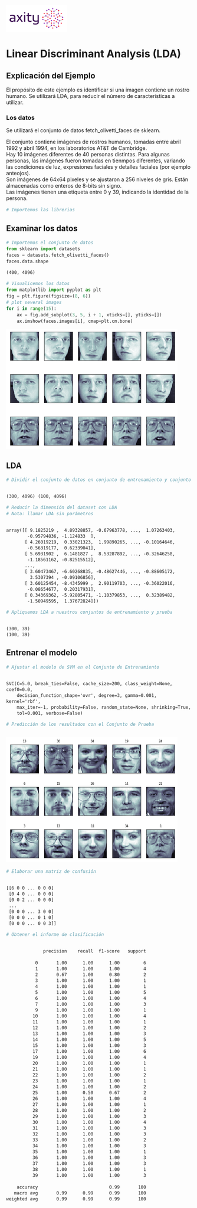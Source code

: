![png](../../../imagenes/logotipo-axity-ppt.png)

# Linear Discriminant Analysis (LDA)

## Explicación del Ejemplo

El propósito de este ejemplo es identificar si una imagen contiene un rostro humano. Se utilizará LDA, para reducir el número de características a utilizar.

### Los datos
Se utilizará el conjunto de datos fetch_olivetti_faces de sklearn.  

El conjunto contiene imágenes de rostros humanos, tomadas entre abril 1992 y abril 1994, en los laboratorios AT&T de Cambridge.  
Hay 10 imágenes diferentes de 40 personas distintas. Para algunas personas, las imágenes fueron tomadas en tienmpos diferentes, variando las condiciones de luz, expresiones faciales y detalles faciales (por ejemplo anteojos).  
Son imágenes de 64x64 pixeles y se ajustaron a 256 niveles de gris. Están almacenadas como enteros de 8-bits sin signo.  
Las imágenes tienen una etiqueta entre 0 y 39, indicando la identidad de la persona.  


```python
# Importemos las librerias

```

## Examinar los datos


```python
# Importemos el conjunto de datos
from sklearn import datasets
faces = datasets.fetch_olivetti_faces()
faces.data.shape
```




    (400, 4096)




```python
# Visualicemos los datos
from matplotlib import pyplot as plt
fig = plt.figure(figsize=(8, 6))
# plot several images
for i in range(15):
    ax = fig.add_subplot(3, 5, i + 1, xticks=[], yticks=[])
    ax.imshow(faces.images[i], cmap=plt.cm.bone)
```


![png](../../../imagenes/03-Linear%20Discriminant%20Analysis_5_0.png)


## LDA


```python
# Dividir el conjunto de datos en conjunto de entrenamiento y conjunto de prueba

```


```python

```

    (300, 4096) (100, 4096)
    


```python
# Reducir la dimensión del dataset con LDA
# Nota: llamar LDA sin parámetros

```


```python

```




    array([[ 9.1825219 ,  4.89328857, -0.67963778, ...,  1.07263403,
            -0.95794836, -1.124833  ],
           [ 4.26019219,  0.33021323,  1.99890265, ..., -0.10164646,
            -0.56319177,  0.62339041],
           [ 5.6931902 ,  6.1481827 ,  8.53287892, ..., -0.32646258,
            -1.18561162, -0.82515512],
           ...,
           [ 3.60473467, -6.60268835, -0.48627446, ..., -0.88605172,
             3.5307394 , -0.09106856],
           [ 3.60125454, -8.4345999 ,  2.90119703, ..., -0.36022016,
            -0.08654677,  0.20317931],
           [ 0.34369362, -5.92805471, -1.10379853, ...,  0.32389482,
            -1.50949595,  1.37672824]])




```python
# Apliquemos LDA a nuestros conjuntos de entrenamiento y prueba

```


```python

```

    (300, 39)
    (100, 39)
    

## Entrenar el modelo


```python
# Ajustar el modelo de SVM en el Conjunto de Entrenamiento

```


```python

```




    SVC(C=5.0, break_ties=False, cache_size=200, class_weight=None, coef0=0.0,
        decision_function_shape='ovr', degree=3, gamma=0.001, kernel='rbf',
        max_iter=-1, probability=False, random_state=None, shrinking=True,
        tol=0.001, verbose=False)




```python
# Predicción de los resultados con el Conjunto de Prueba

```


```python

```


![png](../../../imagenes/03-Linear%20Discriminant%20Analysis_17_0.png)



```python
# Elaborar una matriz de confusión

```


```python

```

    [[6 0 0 ... 0 0 0]
     [0 4 0 ... 0 0 0]
     [0 0 2 ... 0 0 0]
     ...
     [0 0 0 ... 3 0 0]
     [0 0 0 ... 0 1 0]
     [0 0 0 ... 0 0 3]]
    


```python
# Obtener el informe de clasificación

```


```python

```

                  precision    recall  f1-score   support
    
               0       1.00      1.00      1.00         6
               1       1.00      1.00      1.00         4
               2       0.67      1.00      0.80         2
               3       1.00      1.00      1.00         1
               4       1.00      1.00      1.00         1
               5       1.00      1.00      1.00         5
               6       1.00      1.00      1.00         4
               7       1.00      1.00      1.00         3
               9       1.00      1.00      1.00         1
              10       1.00      1.00      1.00         4
              11       1.00      1.00      1.00         1
              12       1.00      1.00      1.00         2
              13       1.00      1.00      1.00         3
              14       1.00      1.00      1.00         5
              15       1.00      1.00      1.00         3
              17       1.00      1.00      1.00         6
              19       1.00      1.00      1.00         4
              20       1.00      1.00      1.00         1
              21       1.00      1.00      1.00         1
              22       1.00      1.00      1.00         2
              23       1.00      1.00      1.00         1
              24       1.00      1.00      1.00         2
              25       1.00      0.50      0.67         2
              26       1.00      1.00      1.00         4
              27       1.00      1.00      1.00         1
              28       1.00      1.00      1.00         2
              29       1.00      1.00      1.00         3
              30       1.00      1.00      1.00         4
              31       1.00      1.00      1.00         3
              32       1.00      1.00      1.00         3
              33       1.00      1.00      1.00         2
              34       1.00      1.00      1.00         3
              35       1.00      1.00      1.00         1
              36       1.00      1.00      1.00         3
              37       1.00      1.00      1.00         3
              38       1.00      1.00      1.00         1
              39       1.00      1.00      1.00         3
    
        accuracy                           0.99       100
       macro avg       0.99      0.99      0.99       100
    weighted avg       0.99      0.99      0.99       100
    
    

